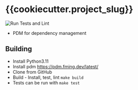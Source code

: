 # {{cookiecutter.project_slug}}

![Run Tests and Lint](https://github.com/{{cookiecutter.project_slug}}/workflows/Run%20Tests%20and%20Lint/badge.svg)

- PDM for dependency management


## Building

- Install Python3.11
- Install pdm https://pdm.fming.dev/latest/
- Clone from GitHub
- Build - Install, test, lint `make build`
- Tests can be run with `make test`
